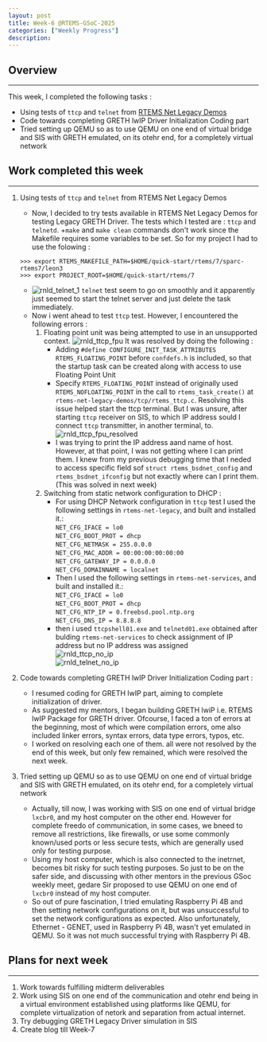 ```yaml
---
layout: post
title: Week-6 @RTEMS-GSoC-2025
categories: ["Weekly Progress"]
description: 
---
```


## Overview
-------------------------------
This week, I completed the following tasks :
+ Using tests of `ttcp` and `telnet` from [RTEMS Net Legacy Demos](https://gitlab.rtems.org/rtems/pkg/rtems-net-legacy-demos)
+ Code towards completing GRETH lwIP Driver Initialization Coding part
+ Tried setting up QEMU so as to use QEMU on one end of virtual bridge and SIS with GRETH emulated, on its otehr end, for a completely virtual network

## Work completed this week
----------------------------------

1. Using tests of `ttcp` and `telnet` from RTEMS Net Legacy Demos
    + Now, I decided to try tests available in RTEMS Net Legacy Demos for testing Legacy GRETH Driver. The tests which I tested are : `ttcp` and `telnetd`. 
    +`make` and `make clean` commands don't work since the Makefile requires some variables to be set. So for my project I had to use the folowing : 
      
    `>>> export RTEMS_MAKEFILE_PATH=$HOME/quick-start/rtems/7/sparc-rtems7/leon3`  
    `>>> export PROJECT_ROOT=$HOME/quick-start/rtems/7`    
    +  ![rnld_telnet_1]({{site.baseurl}}/assets/posts/week6/rnld-telnet_1.png) 
    `telnet` test seem to go on smoothly and it apparently just seemed to start the telnet server and just delete the task immediately.
    + Now i went ahead to test `ttcp` test. However, I encountered the following errors :   
        1. Floating point unit was being attempted to use in an unsupported context. 
        ![rnld_ttcp_fpu]({{site.baseurl}}/assets/posts/week6/rnld_ttcp_fpu.png)
        It was resolved by doing the following : 
            + Adding `#define CONFIGURE_INIT_TASK_ATTRIBUTES RTEMS_FLOATING_POINT` before `confdefs.h` is included, so that the startup task can be created along with access to use Floating Point Unit
            + Specify `RTEMS_FLOATING_POINT` instead of originally used `RTEMS_NOFLOATING_POINT` in the call to `rtems_task_create()` at `rtems-net-legacy-demos/tcp/rtems_ttcp.c`. Resolving this issue helped start the ttcp terminal. But I was unsure, after starting `ttcp` receiver on SIS, to which IP address sould I connect `ttcp` transmitter, in another terminal, to.
            ![rnld_ttcp_fpu_resolved]({{site.baseurl}}/assets/posts/week6/rnld_ttcp_fpu_resolved.png)
            + I was trying to print the IP address aand name of host. However, at that point, I was not getting where I can print them. I knew from my previous debugging time that I neded to access specific field sof `struct rtems_bsdnet_config` and `rtems_bsdnet_ifconfig` but not exactly where can I print them. (This was solved in next week)
        2. Switching from static network configuration to DHCP :
            + For using DHCP Network configuration in `ttcp` test I used the following settings in `rtems-net-legacy`, and built and installed it.:   
            `NET_CFG_IFACE = lo0`  
            `NET_CFG_BOOT_PROT = dhcp`  
            `NET_CFG_NETMASK = 255.0.0.0`  
            `NET_CFG_MAC_ADDR = 00:00:00:00:00:00`  
            `NET_CFG_GATEWAY_IP = 0.0.0.0`  
            `NET_CFG_DOMAINNAME = localnet`
            + Then I used the following settings in `rtems-net-services`, and built and installed it.:   
            `NET_CFG_IFACE = lo0`  
            `NET_CFG_BOOT_PROT = dhcp`  
            `NET_CFG_NTP_IP = 0.freebsd.pool.ntp.org`  
            `NET_CFG_DNS_IP = 8.8.8.8`  
            + then i used `ttcpshell01.exe` and `telnetd01.exe` obtained after bulding `rtems-net-services` to check assignment of IP address but no IP address was assigned  
            ![rnld_ttcp_no_ip]({{site.baseurl}}/assets/posts/week6/rnld_ttcp_no_ip.png)  
            ![rnld_telnet_no_ip]({{site.baseurl}}/assets/posts/week6/rnld_telnet_no_ip.png)

2. Code towards completing GRETH lwIP Driver Initialization Coding part : 
    + I resumed coding for GRETH lwIP part, aiming to complete initialization of driver.
    +  As suggested my mentors, I began building GRETH lwiP i.e. RTEMS lwIP Package for GRETH driver. Ofcourse, I faced a ton of errors at the beginning, most of which were compilation errors, ome also included linker errors, syntax errors, data type errors, typos, etc.
    + I worked on resolving each one of them. all were not resolved by the end of this week, but only few remained, which were resolved the next week.


3. Tried setting up QEMU so as to use QEMU on one end of virtual bridge and SIS with GRETH emulated, on its otehr end, for a completely virtual network
    + Actually, till now, I was working with SIS on one end of virtual bridge `lxcbr0`, and my host computer on the other end. However for complete freedo of communication, in some cases, we bneed to remove all restrictions, like firewalls, or use some commonly known/used ports or less secure tests, which are generally used only for testing purpose. 
    + Using my host computer, which is also connected to the inetrnet, becomes bit risky for such testing purposes. So just to be on the safer side, and discussing with other mentors in the previous GSoc weekly meet, gedare Sir proposed to use QEMU on one end of `lxcbr0` instead of my host computer.
    + So out of pure fascination, I tried emulating Raspberry Pi 4B and then setting network configurations on it, but was unsuccessful to set the network configurations as expected. Also unfortunately, Ethernet - GENET, used in Raspberry Pi 4B, wasn't yet emulated in QEMU. So it was not much successful trying with Raspberry Pi 4B. 

## Plans for next week
----------------------------------
1. Work towards fulfilling midterm deliverables
2. Work using SIS on one end of the communication and otehr end being in a virtual environment established using platforms like QEMU, for complete virtualization of netork and separation from actual internet.
3. Try debugging GRETH Legacy Driver simulation in SIS
4. Create blog till Week-7